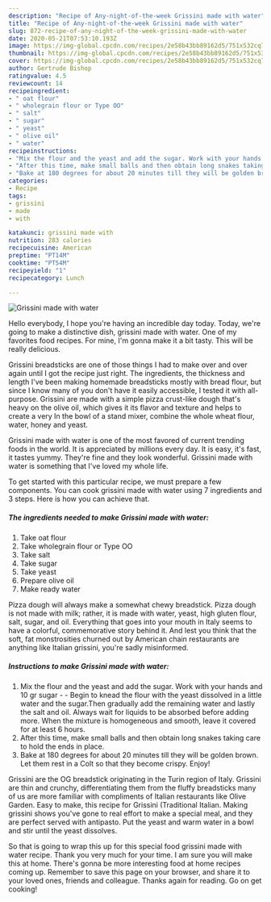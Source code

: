 ```yaml
---
description: "Recipe of Any-night-of-the-week Grissini made with water"
title: "Recipe of Any-night-of-the-week Grissini made with water"
slug: 872-recipe-of-any-night-of-the-week-grissini-made-with-water
date: 2020-05-21T07:53:10.193Z
image: https://img-global.cpcdn.com/recipes/2e58b43bb89162d5/751x532cq70/grissini-made-with-water-recipe-main-photo.jpg
thumbnail: https://img-global.cpcdn.com/recipes/2e58b43bb89162d5/751x532cq70/grissini-made-with-water-recipe-main-photo.jpg
cover: https://img-global.cpcdn.com/recipes/2e58b43bb89162d5/751x532cq70/grissini-made-with-water-recipe-main-photo.jpg
author: Gertrude Bishop
ratingvalue: 4.5
reviewcount: 14
recipeingredient:
- " oat flour"
- " wholegrain flour or Type OO"
- " salt"
- " sugar"
- " yeast"
- " olive oil"
- " water"
recipeinstructions:
- "Mix the flour and the yeast and add the sugar. Work with your hands and 10 gr sugar   Begin to knead the flour with the yeast dissolved in a little water and the sugar.Then gradually add the remaining water and lastly the salt and oil. Always wait for liquids to be absorbed before adding more. When the mixture is homogeneous and smooth, leave it covered for at least 6 hours."
- "After this time, make small balls and then obtain long snakes taking care to hold the ends in place."
- "Bake at 180 degrees for about 20 minutes till they will be golden brown. Let them rest in a Colt so that they become crispy. Enjoy!"
categories:
- Recipe
tags:
- grissini
- made
- with

katakunci: grissini made with 
nutrition: 283 calories
recipecuisine: American
preptime: "PT14M"
cooktime: "PT54M"
recipeyield: "1"
recipecategory: Lunch

---
```



![Grissini made with water](https://img-global.cpcdn.com/recipes/2e58b43bb89162d5/751x532cq70/grissini-made-with-water-recipe-main-photo.jpg)

Hello everybody, I hope you're having an incredible day today. Today, we're going to make a distinctive dish, grissini made with water. One of my favorites food recipes. For mine, I'm gonna make it a bit tasty. This will be really delicious.

Grissini breadsticks are one of those things I had to make over and over again until I got the recipe just right. The ingredients, the thickness and length I&#39;ve been making homemade breadsticks mostly with bread flour, but since I know many of you don&#39;t have it easily accessible, I tested it with all-purpose. Grissini are made with a simple pizza crust-like dough that&#39;s heavy on the olive oil, which gives it its flavor and texture and helps to create a very In the bowl of a stand mixer, combine the whole wheat flour, water, honey and yeast.

Grissini made with water is one of the most favored of current trending foods in the world. It is appreciated by millions every day. It is easy, it's fast, it tastes yummy. They're fine and they look wonderful. Grissini made with water is something that I've loved my whole life.


To get started with this particular recipe, we must prepare a few components. You can cook grissini made with water using 7 ingredients and 3 steps. Here is how you can achieve that.

<!--inarticleads1-->

##### The ingredients needed to make Grissini made with water:

1. Take  oat flour
1. Take  wholegrain flour or Type OO
1. Take  salt
1. Take  sugar
1. Take  yeast
1. Prepare  olive oil
1. Make ready  water


Pizza dough will always make a somewhat chewy breadstick. Pizza dough is not made with milk; rather, it is made with water, yeast, high gluten flour, salt, sugar, and oil. Everything that goes into your mouth in Italy seems to have a colorful, commemorative story behind it. And lest you think that the soft, fat monstrosities churned out by American chain restaurants are anything like Italian grissini, you&#39;re sadly misinformed. 

<!--inarticleads2-->

##### Instructions to make Grissini made with water:

1. Mix the flour and the yeast and add the sugar. Work with your hands and 10 gr sugar -  -  Begin to knead the flour with the yeast dissolved in a little water and the sugar.Then gradually add the remaining water and lastly the salt and oil. Always wait for liquids to be absorbed before adding more. When the mixture is homogeneous and smooth, leave it covered for at least 6 hours.
1. After this time, make small balls and then obtain long snakes taking care to hold the ends in place.
1. Bake at 180 degrees for about 20 minutes till they will be golden brown. Let them rest in a Colt so that they become crispy. Enjoy!


Grissini are the OG breadstick originating in the Turin region of Italy. Grissini are thin and crunchy, differentiating them from the fluffy breadsticks many of us are more familiar with compliments of Italian restaurants like Olive Garden. Easy to make, this recipe for Grissini (Traditional Italian. Making grissini shows you&#39;ve gone to real effort to make a special meal, and they are perfect served with antipasto. Put the yeast and warm water in a bowl and stir until the yeast dissolves. 

So that is going to wrap this up for this special food grissini made with water recipe. Thank you very much for your time. I am sure you will make this at home. There's gonna be more interesting food at home recipes coming up. Remember to save this page on your browser, and share it to your loved ones, friends and colleague. Thanks again for reading. Go on get cooking!
